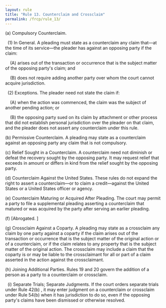 ```yaml
---
layout: rule
title: "Rule 13. Counterclaim and Crossclaim"
permalink: /frcp/rule_13/
---
```


(a) Compulsory Counterclaim.


&nbsp;&nbsp;(1) In General. A pleading must state as a counterclaim any claim that—at the time of its service—the pleader has against an opposing party if the claim:


&nbsp;&nbsp;&nbsp;&nbsp;(A) arises out of the transaction or occurrence that is the subject matter of the opposing party's claim; and


&nbsp;&nbsp;&nbsp;&nbsp;(B) does not require adding another party over whom the court cannot acquire jurisdiction.


&nbsp;&nbsp;(2) Exceptions. The pleader need not state the claim if:


&nbsp;&nbsp;&nbsp;&nbsp;(A) when the action was commenced, the claim was the subject of another pending action; or


&nbsp;&nbsp;&nbsp;&nbsp;(B) the opposing party sued on its claim by attachment or other process that did not establish personal jurisdiction over the pleader on that claim, and the pleader does not assert any counterclaim under this rule.


(b) Permissive Counterclaim. A pleading may state as a counterclaim against an opposing party any claim that is not compulsory.


(c) Relief Sought in a Counterclaim. A counterclaim need not diminish or defeat the recovery sought by the opposing party. It may request relief that exceeds in amount or differs in kind from the relief sought by the opposing party.


(d) Counterclaim Against the United States. These rules do not expand the right to assert a counterclaim—or to claim a credit—against the United States or a United States officer or agency.


(e) Counterclaim Maturing or Acquired After Pleading. The court may permit a party to file a supplemental pleading asserting a counterclaim that matured or was acquired by the party after serving an earlier pleading.


(f) [Abrogated. ]


(g) Crossclaim Against a Coparty. A pleading may state as a crossclaim any claim by one party against a coparty if the claim arises out of the transaction or occurrence that is the subject matter of the original action or of a counterclaim, or if the claim relates to any property that is the subject matter of the original action. The crossclaim may include a claim that the coparty is or may be liable to the crossclaimant for all or part of a claim asserted in the action against the crossclaimant.


(h) Joining Additional Parties. Rules 19 and 20 govern the addition of a person as a party to a counterclaim or crossclaim.


&nbsp;&nbsp;(i) Separate Trials; Separate Judgments. If the court orders separate trials under Rule 42(b) , it may enter judgment on a counterclaim or crossclaim under Rule 54(b) when it has jurisdiction to do so, even if the opposing party's claims have been dismissed or otherwise resolved.
